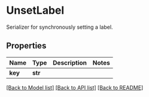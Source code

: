 # UnsetLabel

Serializer for synchronously setting a label.
## Properties
Name | Type | Description | Notes
------------ | ------------- | ------------- | -------------
**key** | **str** |  | 

[[Back to Model list]](../README.md#documentation-for-models) [[Back to API list]](../README.md#documentation-for-api-endpoints) [[Back to README]](../README.md)


